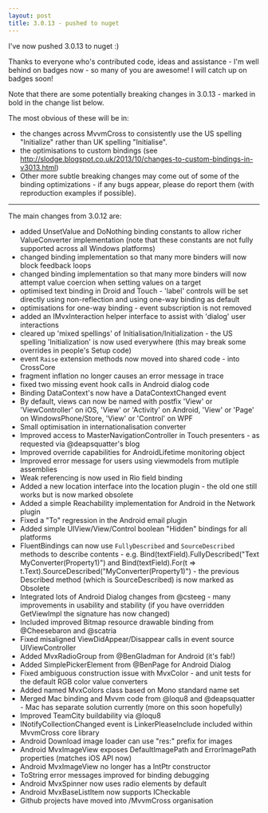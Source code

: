 ```yaml
---
layout: post
title: 3.0.13 - pushed to nuget
---
```


I've now pushed 3.0.13 to nuget :)


Thanks to everyone who's contributed code, ideas and assistance - I'm well behind on badges now - so many of you are awesome! I will catch up on badges soon!



Note that there are some potentially breaking changes in 3.0.13 - marked in bold in the change list below.

The most obvious of these will be in:
- the changes across MvvmCross to consistently use the US spelling "Initialize" rather than UK spelling "Initialise". 
- the optimisations to custom bindings (see http://slodge.blogspot.co.uk/2013/10/changes-to-custom-bindings-in-v3013.html)
- Other more subtle breaking changes may come out of some of the binding optimizations - if any bugs appear, please do report them (with reproduction examples if possible). 


-----


The main changes from 3.0.12 are:


- added UnsetValue and DoNothing binding constants to allow richer ValueConverter implementation (note that these constants are not fully supported across all Windows platforms)
- changed binding implementation so that many more binders will now block feedback loops
- changed binding implementation so that many more binders will now attempt value coercion when setting values on a target
- optimised text binding in Droid and Touch - 'label' controls will be set directly using non-reflection and using one-way binding as default
- optimisations for one-way binding - event subscription is not removed
- added an IMvxInteraction helper interface to assist with 'dialog' user interactions
- cleared up 'mixed spellings' of Initialisation/Initialization - the US spelling 'Initialization' is now used everywhere (this may break some overrides in people's Setup code)
- event `Raise` extension methods now moved into shared code - into CrossCore
- fragment inflation no longer causes an error message in trace
- fixed two missing event hook calls in Android dialog code
- Binding DataContext's now have a DataContextChanged event
- By default, views can now be named with postfix 'View' or 'ViewController' on iOS, 'View' or 'Activity' on Android, 'View' or 'Page' on WindowsPhone/Store, 'View' or 'Control' on WPF
- Small optimisation in internationalisation converter
- Improved access to MasterNavigationController in Touch presenters - as requested via @deapsquatter's blog
- Improved override capabilities for AndroidLifetime monitoring object
- Improved error message for users using viewmodels from mutliple assemblies
- Weak referencing is now used in Rio field binding
- Added a new location interface into the location plugin - the old one still works but is now marked obsolete
- Added a simple Reachability implementation for Android in the Network plugin
- Fixed a "To" regression in the Android email plugin
- Added simple UIView/View/Control boolean "Hidden" bindings for all platforms
- FluentBindings can now use `FullyDescribed` and `SourceDescribed` methods to describe contents - e.g. Bind(textField).FullyDescribed("Text MyConverter(Property1)") and Bind(textField).For(t => t.Text).SourceDescribed("MyConverter(Property1)") - the previous Described method (which is SourceDescribed) is now marked as Obsolete
- Integrated lots of Android Dialog changes from @csteeg - many improvements in usability and stability (if you have overridden GetViewImpl the signature has now changed)
- Included improved Bitmap resource drawable binding from @Cheesebaron and @scatria
- Fixed misaligned ViewDidAppear/Disappear calls in event source UIViewController
- Added MvxRadioGroup from @BenGladman for Android (it's fab!)
- Added SimplePickerElement from @BenPage for Android Dialog
- Fixed ambiguous construction issue with MvxColor - and unit tests for the default RGB color value converters
- Added named MvxColors class based on Mono standard name set
- Merged Mac binding and Mvvm code from @loqu8 and @deapsquatter - Mac has separate solution currently (more on this soon hopefully)
- Improved TeamCity buildability via @loqu8 
- INotifyCollectionChanged event is LinkerPleaseInclude included within MvvmCross core library
- Android Download image loader can use "res:" prefix for images
- Android MvxImageView exposes DefaultImagePath and ErrorImagePath properties (matches iOS API now)
- Android MvxImageView no longer has a IntPtr constructor
- ToString error messages improved for binding debugging
- Android MvxSpinner now uses radio elements by default 
- Android MvxBaseListItem now supports ICheckable
- Github projects have moved into /MvvmCross organisation

